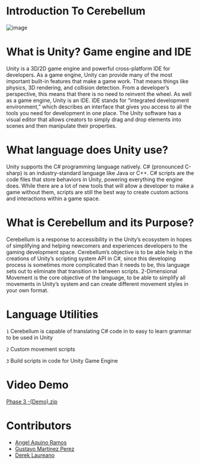 # Introduction To Cerebellum
![image](https://user-images.githubusercontent.com/37305868/145124991-0183f1a7-3073-413f-8d71-095860c5899e.png)

# What is Unity? Game engine and IDE

Unity is a 3D/2D game engine and powerful cross-platform IDE for developers. As a game engine, Unity can provide many of the most important built-in features that make a game work. That means things like physics, 3D rendering, and collision detection. From a developer’s perspective, this means that there is no need to reinvent the wheel.
As well as a game engine, Unity is an IDE. IDE stands for “integrated development environment,” which describes an interface that gives you access to all the tools you need for development in one place. The Unity software has a visual editor that allows creators to simply drag and drop elements into scenes and then manipulate their properties.

# What language does Unity use?

 Unity supports the C# programming language natively. C# (pronounced C-sharp) is an industry-standard language like Java or C++.
C# scripts are the code files that store behaviors in Unity, powering everything the engine does. While there are a lot of new tools that will allow a developer to make a game without them, scripts are still the best way to create custom actions and interactions within a game space.

# What is Cerebellum and its Purpose?

Cerebellum is a response to accessibility in the Unity’s ecosystem in hopes of simplifying and helping newcomers and experiences developers to the gaming development space. Cerebellum’s objective is to be able help in the creations of Unity’s scripting system API in C#, since this developing process is sometimes more complicated than it needs to be, this language sets out to eliminate that transition in between scripts. 2-Dimensional Movement is the core objective of the language, to be able to simplify all movements in Unity’s system and can create different movement styles in your own format.

# Language Utilities
`1` Cerebellum is capable of translating C# code in to easy to learn grammar to be used in Unity

`2` Custom movement scripts

`3` Build scripts in code for Unity Game Engine

# Video Demo

[Phase 3 -(Demo).zip](https://github.com/derek0729/Cerebellum/files/7672242/Phase.3.-.Demo.zip)

# Contributors

* [Angel Aquino Ramos](https://github.com/angelaquinoramos)
* [Gustavo Martinez Perez](https://github.com/SurrealGus)
* [Derek Laureano](https://github.com/derek0729)
